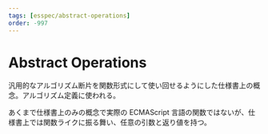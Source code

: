 ```yaml
---
tags: [esspec/abstract-operations]
order: -997
---
```


# Abstract Operations

汎用的なアルゴリズム断片を関数形式にして使い回せるようにした仕様書上の概念。アルゴリズム定義に使われる。

あくまで仕様書上のみの概念で実際の ECMAScript 言語の関数ではないが、仕様書上では関数ライクに振る舞い、任意の引数と返り値を持つ。
